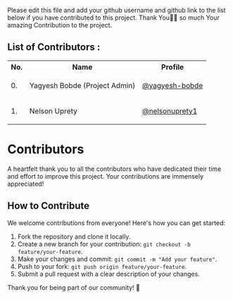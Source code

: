 Please edit this file and add your github username and github link to the list below if you have contributed to this project. Thank You🙇‍♂️ so much Your amazing Contribution to the project.

## List of Contributors :
<table>
<tr>
<th>
No.
</th>
<th>
Name
</th>
<th>
Profile
</th>
</tr>
<tr>
<td>
0.
</td>
<td>
Yagyesh Bobde (Project Admin)
</td>
<td>

[@yagyesh-bobde](https://github.com/yagyesh-bobde)
</td>
</tr>
<tr>
<td>
1.
</td>
<td>
Nelson Uprety
</td>
<td>

[@nelsonuprety1](https://github.com/nelsonuprety1)
</td>
</tr>
</table>


# Contributors

A heartfelt thank you to all the contributors who have dedicated their time and effort to improve this project. Your contributions are immensely appreciated!

## How to Contribute

We welcome contributions from everyone! Here's how you can get started:

1. Fork the repository and clone it locally.
2. Create a new branch for your contribution: `git checkout -b feature/your-feature`.
3. Make your changes and commit: `git commit -m "Add your feature"`.
4. Push to your fork: `git push origin feature/your-feature`.
5. Submit a pull request with a clear description of your changes.

Thank you for being part of our community! 🙌
